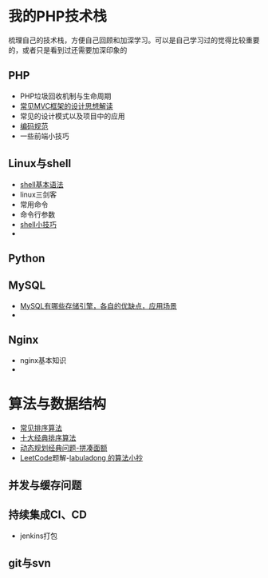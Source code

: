 # 我的PHP技术栈

梳理自己的技术栈，方便自己回顾和加深学习。可以是自己学习过的觉得比较重要的，或者只是看到过还需要加深印象的

## PHP

- PHP垃圾回收机制与生命周期
- [常见MVC框架的设计思想解读](docs/php-mvc.md)
- 常见的设计模式以及项目中的应用
- [编码规范](docs/code-compliance.md)
- 一些前端小技巧

## Linux与shell

- [shell基本语法](docs/linux-basic.md)
- linux三剑客
- 常用命令
- 命令行参数
- [shell小技巧](docs/shell-tips.md)
- 

## Python

## MySQL

- [MySQL有哪些存储引擎，各自的优缺点，应用场景](https://juejin.im/post/6844903684912971783)
- 

## Nginx

- nginx基本知识
- 

# 算法与数据结构

- [常见排序算法](https://www.runoob.com/w3cnote/sort-algorithm-summary.html)
- [十大经典排序算法](https://www.cnblogs.com/itsharehome/p/11058010.html)
- [动态规划经典问题-拼凑面额](https://www.nowcoder.com/questionTerminal/14cf13771cd840849a402b848b5c1c93)
- [LeetCode](https://leetcode.com/)题解-[labuladong 的算法小抄](https://github.com/labuladong/fucking-algorithm)

## 并发与缓存问题



## 持续集成CI、CD

- jenkins打包

## git与svn



